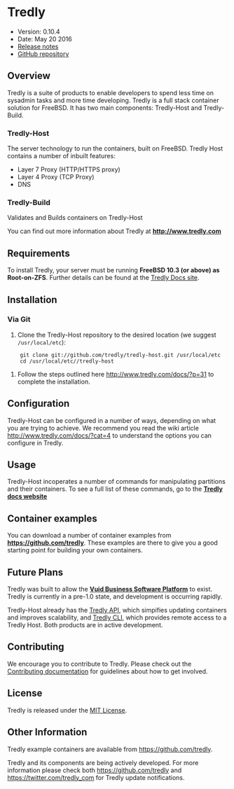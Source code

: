 # Tredly

- Version: 0.10.4
- Date: May 20 2016
- [Release notes](https://github.com/tredly/tredly-host/blob/master/CHANGELOG.md)
- [GitHub repository](https://github.com/tredly/tredly-host)

## Overview

Tredly is a suite of products to enable developers to spend less time on sysadmin tasks and more time developing. Tredly is a full stack container solution for FreeBSD. It has two main components: Tredly-Host and Tredly-Build.

### Tredly-Host
The server technology to run the containers, built on FreeBSD. Tredly Host contains a number of inbuilt features:

  * Layer 7 Proxy (HTTP/HTTPS proxy)
  * Layer 4 Proxy (TCP Proxy)
  * DNS

### Tredly-Build

Validates and Builds containers on Tredly-Host

You can find out more information about Tredly at **<http://www.tredly.com>**

## Requirements

To install Tredly, your server must be running **FreeBSD 10.3 (or above) as Root-on-ZFS**. Further details can be found at the [Tredly Docs site](http://www.tredly.com/docs/?p=31).

## Installation

### Via Git

1. Clone the Tredly-Host repository to the desired location (we suggest `/usr/local/etc`):

```
    git clone git://github.com/tredly/tredly-host.git /usr/local/etc
    cd /usr/local/etc//tredly-host
```

1. Follow the steps outlined here <http://www.tredly.com/docs/?p=31> to complete the installation.

## Configuration

Tredly-Host can be configured in a number of ways, depending on what you are trying to achieve. We recommend you read the wiki article <http://www.tredly.com/docs/?cat=4> to understand the options you can configure in Tredly.


## Usage

Tredly-Host incoperates a number of commands for manipulating partitions and their containers. To see a full list of these commands, go to the **[Tredly docs website](http://www.tredly.com/docs/?p=9)**


## Container examples

You can download a number of container examples from **<https://github.com/tredly>**. These examples are there to give you a good starting point for building your own containers.

## Future Plans

Tredly was built to allow the **[Vuid Business Software Platform](https://www.vuid.com)** to exist.  Tredly is currently in a pre-1.0 state, and development is occurring rapidly.

Tredly-Host already has the [Tredly API](https://github.com/tredly/tredly-api), which simpifies updating containers and improves scalability, and [Tredly CLI](https://github.com/tredly/tredly-cli), which provides remote access to a Tredly Host. Both products are in active development.


## Contributing

We encourage you to contribute to Tredly. Please check out the [Contributing documentation](https://github.com/tredly/tredly-host/blob/master/CONTRIBUTING.md) for guidelines about how to get involved.

## License

Tredly is released under the [MIT License](http://www.opensource.org/licenses/MIT).

## Other Information

Tredly example containers are available from <https://github.com/tredly>.

Tredly and its components are being actively developed. For more information please check both <https://github.com/tredly> and <https://twitter.com/tredly_com> for Tredly update notifications.
